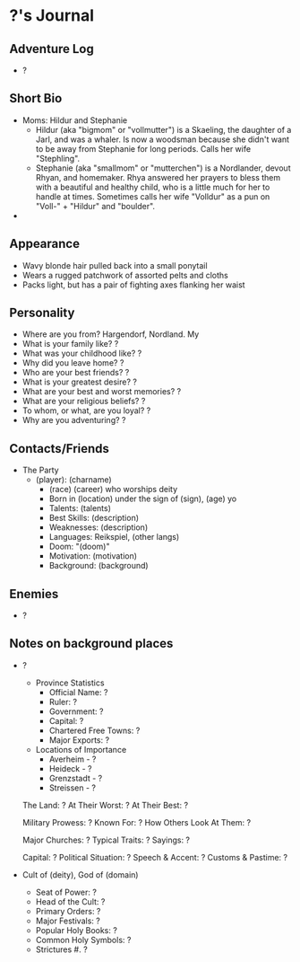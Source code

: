 # ?'s Journal

## Adventure Log
- ?

## Short Bio
- Moms: Hildur and Stephanie
    - Hildur (aka "bigmom" or "vollmutter") is a Skaeling, the daughter of a Jarl, and was a whaler. Is now a woodsman because she didn't want to be away from Stephanie for long periods. Calls her wife "Stephling".
    - Stephanie (aka "smallmom" or "mutterchen") is a Nordlander, devout Rhyan, and homemaker. Rhya answered her prayers to bless them with a beautiful and healthy child, who is a little much for her to handle at times. Sometimes calls her wife "Volldur" as a pun on "Voll-" + "Hildur" and "boulder".
- 


## Appearance
- Wavy blonde hair pulled back into a small ponytail
- Wears a rugged patchwork of assorted pelts and cloths
- Packs light, but has a pair of fighting axes flanking her waist

## Personality
- Where are you from?
Hargendorf, Nordland. My 
- What is your family like?
?
- What was your childhood like?
?
- Why did you leave home?
?
- Who are your best friends?
?
- What is your greatest desire?
?
- What are your best and worst memories?
?
- What are your religious beliefs?
?
- To whom, or what, are you loyal?
?
- Why are you adventuring?
?

## Contacts/Friends
- The Party
    - (player): (charname)
        - (race) (career) who worships deity
        - Born in (location) under the sign of (sign), (age) yo
        - Talents: (talents)
        - Best Skills: (description)
        - Weaknesses: (description)
        - Languages: Reikspiel, (other langs)
        - Doom: "(doom)"
        - Motivation: (motivation)
        - Background: (background)

## Enemies
- ?

## Notes on background places
- ?
    - Province Statistics
        - Official Name: ?
        - Ruler: ?
        - Government: ?
        - Capital: ?
        - Chartered Free Towns: ?
        - Major Exports: ?
    - Locations of Importance
        - Averheim - ?
        - Heideck - ?
        - Grenzstadt - ?
        - Streissen - ?

    The Land: ?
    At Their Worst: ?
    At Their Best: ?

    Military Prowess: ?
    Known For: ?
    How Others Look At Them: ?

    Major Churches: ?
    Typical Traits: ?
    Sayings: ?

    Capital: ?
    Political Situation: ?
    Speech & Accent: ?
    Customs & Pastime: ?

- Cult of (deity), God of (domain)
    - Seat of Power: ?
    - Head of the Cult: ?
    - Primary Orders: ?
    - Major Festivals: ?
    - Popular Holy Books: ?
    - Common Holy Symbols: ?
    - Strictures
        #. ?

